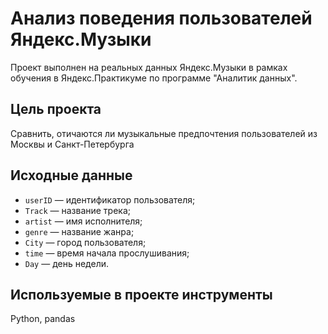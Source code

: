 # Анализ поведения пользователей Яндекс.Музыки

Проект выполнен на реальных данных Яндекс.Музыки в рамках обучения в Яндекс.Практикуме по программе "Аналитик данных".

## Цель проекта
Сравнить, отичаются ли музыкальные предпочтения пользователей из Москвы и Санкт-Петербурга

## Исходные данные
* `userID` — идентификатор пользователя;
* `Track` — название трека;  
* `artist` — имя исполнителя;
* `genre` — название жанра;
* `City` — город пользователя;
* `time` — время начала прослушивания;
* `Day` — день недели.

## Используемые в проекте инструменты
Python, pandas
